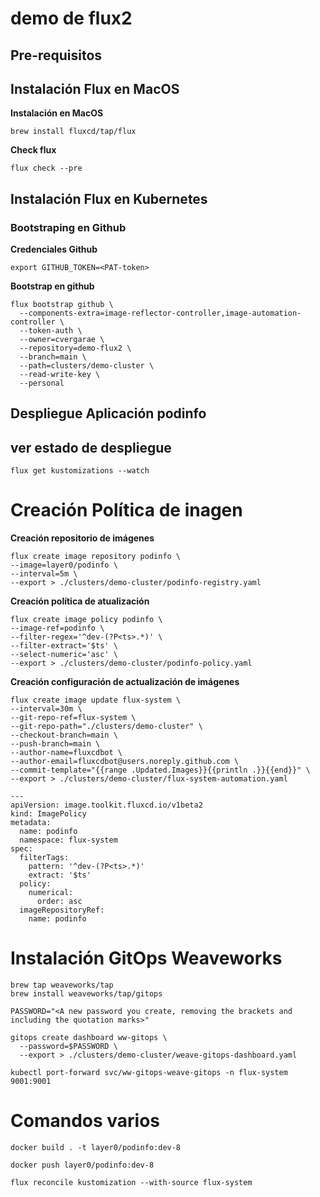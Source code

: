 # demo de flux2 

## Pre-requisitos

## Instalación Flux en MacOS

**Instalación en MacOS**
```
brew install fluxcd/tap/flux
```
**Check flux**
```
flux check --pre
```

## Instalación Flux en Kubernetes

### Bootstraping en Github

**Credenciales Github**
```
export GITHUB_TOKEN=<PAT-token>
```

**Bootstrap en github**
```
flux bootstrap github \
  --components-extra=image-reflector-controller,image-automation-controller \
  --token-auth \
  --owner=cvergarae \
  --repository=demo-flux2 \
  --branch=main \
  --path=clusters/demo-cluster \
  --read-write-key \
  --personal
```

## Despliegue Aplicación podinfo

## ver estado de despliegue
```
flux get kustomizations --watch
```

# Creación Política de inagen

**Creación repositorio de imágenes**
```
flux create image repository podinfo \
--image=layer0/podinfo \
--interval=5m \
--export > ./clusters/demo-cluster/podinfo-registry.yaml
```

**Creación política de atualización**

```
flux create image policy podinfo \
--image-ref=podinfo \
--filter-regex='^dev-(?P<ts>.*)' \
--filter-extract='$ts' \
--select-numeric='asc' \
--export > ./clusters/demo-cluster/podinfo-policy.yaml
```

**Creación configuración de actualización de imágenes**

```
flux create image update flux-system \
--interval=30m \
--git-repo-ref=flux-system \
--git-repo-path="./clusters/demo-cluster" \
--checkout-branch=main \
--push-branch=main \
--author-name=fluxcdbot \
--author-email=fluxcdbot@users.noreply.github.com \
--commit-template="{{range .Updated.Images}}{{println .}}{{end}}" \
--export > ./clusters/demo-cluster/flux-system-automation.yaml
```



```
---
apiVersion: image.toolkit.fluxcd.io/v1beta2
kind: ImagePolicy
metadata:
  name: podinfo
  namespace: flux-system
spec:
  filterTags:
    pattern: '^dev-(?P<ts>.*)'
    extract: '$ts'
  policy:
    numerical:
      order: asc
  imageRepositoryRef:
    name: podinfo
```

# Instalación GitOps Weaveworks

```
brew tap weaveworks/tap
brew install weaveworks/tap/gitops
```
```
PASSWORD="<A new password you create, removing the brackets and including the quotation marks>"
```
```
gitops create dashboard ww-gitops \
  --password=$PASSWORD \
  --export > ./clusters/demo-cluster/weave-gitops-dashboard.yaml
```

```
kubectl port-forward svc/ww-gitops-weave-gitops -n flux-system 9001:9001
```


# Comandos varios


```
docker build . -t layer0/podinfo:dev-8
```

```
docker push layer0/podinfo:dev-8
```

```
flux reconcile kustomization --with-source flux-system
```